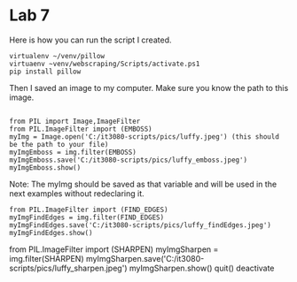 # Lab 7

Here is how you can run the script I created.

```
virtualenv ~/venv/pillow
virtuaenv ~venv/webscraping/Scripts/activate.ps1
pip install pillow

```

Then I saved an image to my computer. Make sure you know the path to this image.

```

from PIL import Image,ImageFilter
from PIL.ImageFilter import (EMBOSS) 
myImg = Image.open('C:/it3080-scripts/pics/luffy.jpeg') (this should be the path to your file)
myImgEmboss = img.filter(EMBOSS)
myImgEmboss.save('C:/it3080-scripts/pics/luffy_emboss.jpeg')
myImgEmboss.show()

```

Note: The myImg should be saved as that variable and will be used in the next examples without redeclaring it.

```
from PIL.ImageFilter import (FIND_EDGES)
myImgFindEdges = img.filter(FIND_EDGES)
myImgFindEdges.save('C:/it3080-scripts/pics/luffy_findEdges.jpeg')
myImgFindEdges.show()

```
from PIL.ImageFilter import (SHARPEN)
myImgSharpen = img.filter(SHARPEN)
myImgSharpen.save('C:/it3080-scripts/pics/luffy_sharpen.jpeg')
myImgSharpen.show()
quit()
deactivate
```




